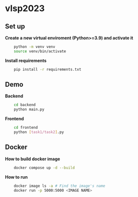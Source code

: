 # vlsp2023

## Set up

**Create a new virtual enviroment (Python>=3.9) and activate it**

```bash
    python -m venv venv
    source venv/bin/activate
```
**Install requirements**

```bash
    pip install -r requirements.txt
```

## Demo

**Backend**
```bash
    cd backend
    python main.py
```
**Frontend**
```bash
    cd frontend
    python [task1/task2].py
``` 

## Docker
**How to build docker image**
```bash
    docker compose up -d --build
```
**How to run**

```bash
    docker image ls -a # Find the image's name
    docker run -p 5000:5000 <IMAGE NAME>
``` 

